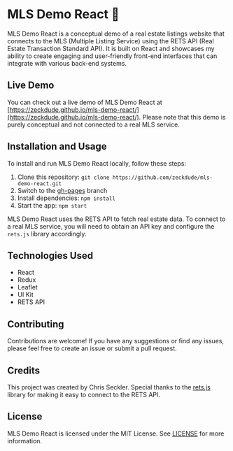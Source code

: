 # MLS Demo React 🏡

MLS Demo React is a conceptual demo of a real estate listings website that connects to the MLS (Multiple Listing Service) using the RETS API (Real Estate Transaction Standard API). It is built on React and showcases my ability to create engaging and user-friendly front-end interfaces that can integrate with various back-end systems.

## Live Demo

You can check out a live demo of MLS Demo React at [https://zeckdude.github.io/mls-demo-react/](https://zeckdude.github.io/mls-demo-react/). Please note that this demo is purely conceptual and not connected to a real MLS service.

## Installation and Usage

To install and run MLS Demo React locally, follow these steps:

1. Clone this repository: `git clone https://github.com/zeckdude/mls-demo-react.git`
2. Switch to the [gh-pages](https://github.com/zeckdude/mls-demo-react/tree/gh-pages) branch
3. Install dependencies: `npm install`
4. Start the app: `npm start`

MLS Demo React uses the RETS API to fetch real estate data. To connect to a real MLS service, you will need to obtain an API key and configure the `rets.js` library accordingly.

## Technologies Used

- React
- Redux
- Leaflet
- UI Kit
- RETS API

## Contributing

Contributions are welcome! If you have any suggestions or find any issues, please feel free to create an issue or submit a pull request.

## Credits

This project was created by Chris Seckler. Special thanks to the [rets.js](https://github.com/zillow/rets.js) library for making it easy to connect to the RETS API.

## License

MLS Demo React is licensed under the MIT License. See [LICENSE](https://github.com/zeckdude/mls-demo-react/blob/master/LICENSE) for more information.

